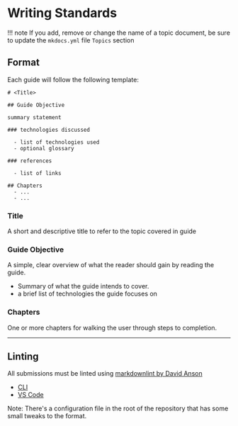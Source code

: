 # Writing Standards

!!! note
    If you add, remove or change the name of a topic document, be sure
    to update the `mkdocs.yml` file `Topics` section

## Format

Each guide will follow the following template:

```text
# <Title>

## Guide Objective

summary statement

### technologies discussed

  - list of technologies used
  - optional glossary

### references
  
  - list of links

## Chapters
  - ...
  - ...
```

### Title

A short and descriptive title to refer to the topic covered in guide

### Guide Objective

A simple, clear overview of what the reader should gain by reading the guide.

- Summary of what the guide intends to cover.
- a brief list of technologies the guide focuses on

### Chapters

One or more chapters for walking the user through steps to completion.

---

## Linting

All submissions must be linted using [markdownlint by David Anson](https://github.com/DavidAnson/markdownlint)

- [CLI](https://github.com/igorshubovych/markdownlint-cli)
- [VS Code](https://marketplace.visualstudio.com/items?itemName=DavidAnson.vscode-markdownlint)

Note: There's a configuration file in the root of the repository that has some
small tweaks to the format.
